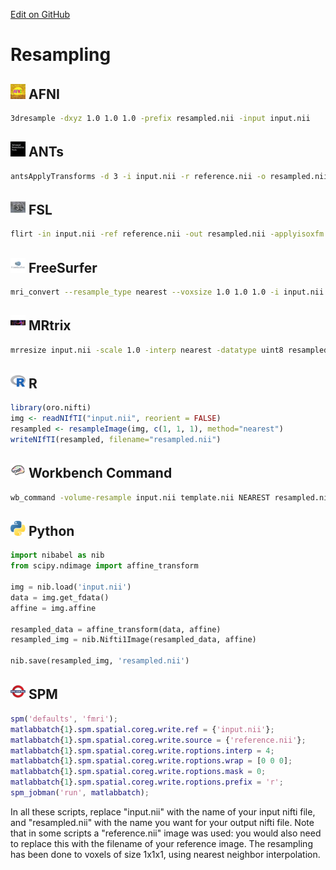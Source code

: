 [Edit on GitHub](https://github.com/cmi-dair/NeuRosetta/edit/main/src/image_transformation/resampling.md)
# Resampling

## <img src="../icons/afni.png" height="24px" /> AFNI
```bash
3dresample -dxyz 1.0 1.0 1.0 -prefix resampled.nii -input input.nii
```

## <img src="../icons/ants.png" height="24px" /> ANTs
```bash
antsApplyTransforms -d 3 -i input.nii -r reference.nii -o resampled.nii --use-NN
```

## <img src="../icons/fsl.png" height="24px" /> FSL
```bash
flirt -in input.nii -ref reference.nii -out resampled.nii -applyisoxfm 1.0
```

## <img src="../icons/freesurfer.png" height="24px" /> FreeSurfer
```bash
mri_convert --resample_type nearest --voxsize 1.0 1.0 1.0 -i input.nii -o resampled.nii
```

## <img src="../icons/mrtrix.png" height="24px" /> MRtrix
```bash
mrresize input.nii -scale 1.0 -interp nearest -datatype uint8 resampled.nii
```

## <img src="../icons/r.png" height="24px" /> R
```r
library(oro.nifti)
img <- readNIfTI("input.nii", reorient = FALSE)
resampled <- resampleImage(img, c(1, 1, 1), method="nearest")
writeNIfTI(resampled, filename="resampled.nii")
```

## <img src="../icons/workbench_command.png" height="24px" /> Workbench Command
```bash
wb_command -volume-resample input.nii template.nii NEAREST resampled.nii
```

## <img src="../icons/python.png" height="24px" /> Python
```python
import nibabel as nib
from scipy.ndimage import affine_transform

img = nib.load('input.nii')
data = img.get_fdata()
affine = img.affine

resampled_data = affine_transform(data, affine)
resampled_img = nib.Nifti1Image(resampled_data, affine)

nib.save(resampled_img, 'resampled.nii')
```

## <img src="../icons/spm.png" height="24px" /> SPM
```Matlab
spm('defaults', 'fmri');
matlabbatch{1}.spm.spatial.coreg.write.ref = {'input.nii'};
matlabbatch{1}.spm.spatial.coreg.write.source = {'reference.nii'};
matlabbatch{1}.spm.spatial.coreg.write.roptions.interp = 4;
matlabbatch{1}.spm.spatial.coreg.write.roptions.wrap = [0 0 0];
matlabbatch{1}.spm.spatial.coreg.write.roptions.mask = 0;
matlabbatch{1}.spm.spatial.coreg.write.roptions.prefix = 'r';
spm_jobman('run', matlabbatch);
```
In all these scripts, replace "input.nii" with the name of your input nifti file, and "resampled.nii" with the name you want for your output nifti file. Note that in some scripts a "reference.nii" image was used: you would also need to replace this with the filename of your reference image. The resampling has been done to voxels of size 1x1x1, using nearest neighbor interpolation.